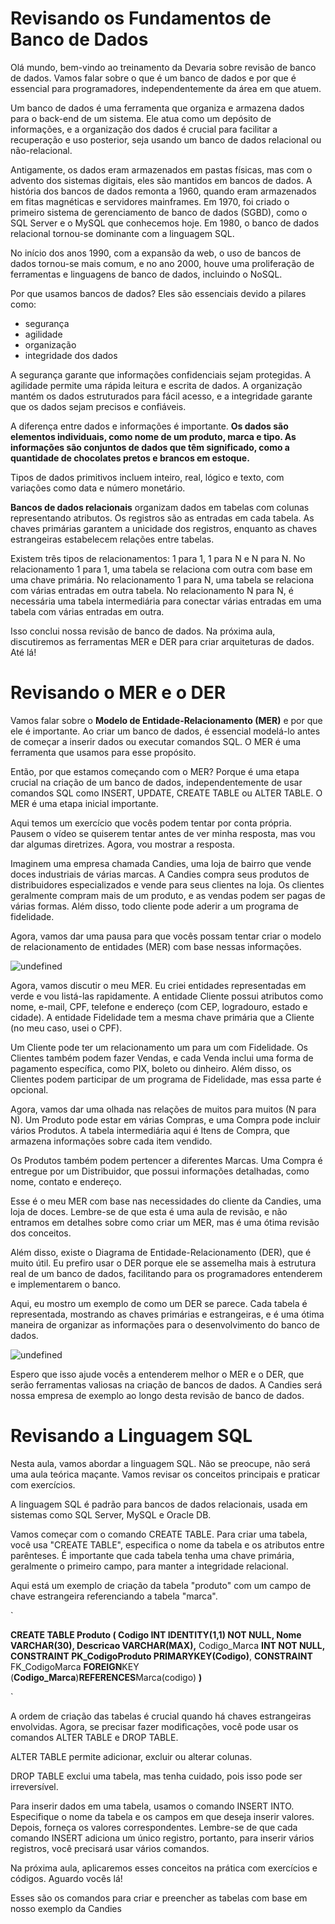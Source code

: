 # Revisando os Fundamentos de Banco de Dados

Olá mundo, bem-vindo ao treinamento da Devaria sobre revisão de banco de dados. Vamos falar sobre o que é um banco de dados e por que é essencial para programadores, independentemente da área em que atuem.

Um banco de dados é uma ferramenta que organiza e armazena dados para o back-end de um sistema. Ele atua como um depósito de informações, e a organização dos dados é crucial para facilitar a recuperação e uso posterior, seja usando um banco de dados relacional ou não-relacional.

Antigamente, os dados eram armazenados em pastas físicas, mas com o advento dos sistemas digitais, eles são mantidos em bancos de dados. A história dos bancos de dados remonta a 1960, quando eram armazenados em fitas magnéticas e servidores mainframes. Em 1970, foi criado o primeiro sistema de gerenciamento de banco de dados (SGBD), como o SQL Server e o MySQL que conhecemos hoje. Em 1980, o banco de dados relacional tornou-se dominante com a linguagem SQL.

No início dos anos 1990, com a expansão da web, o uso de bancos de dados tornou-se mais comum, e no ano 2000, houve uma proliferação de ferramentas e linguagens de banco de dados, incluindo o NoSQL.

Por que usamos bancos de dados? Eles são essenciais devido a pilares como:

* segurança
* agilidade
* organização
* integridade dos dados

A segurança garante que informações confidenciais sejam protegidas. A agilidade permite uma rápida leitura e escrita de dados. A organização mantém os dados estruturados para fácil acesso, e a integridade garante que os dados sejam precisos e confiáveis.

A diferença entre dados e informações é importante. **Os dados são elementos individuais, como nome de um produto, marca e tipo. As informações são conjuntos de dados que têm significado, como a quantidade de chocolates pretos e brancos em estoque.**

Tipos de dados primitivos incluem inteiro, real, lógico e texto, com variações como data e número monetário.

**Bancos de dados relacionais** organizam dados em tabelas com colunas representando atributos. Os registros são as entradas em cada tabela. As chaves primárias garantem a unicidade dos registros, enquanto as chaves estrangeiras estabelecem relações entre tabelas.

Existem três tipos de relacionamentos: 1 para 1, 1 para N e N para N. No relacionamento 1 para 1, uma tabela se relaciona com outra com base em uma chave primária. No relacionamento 1 para N, uma tabela se relaciona com várias entradas em outra tabela. No relacionamento N para N, é necessária uma tabela intermediária para conectar várias entradas em uma tabela com várias entradas em outra.

Isso conclui nossa revisão de banco de dados. Na próxima aula, discutiremos as ferramentas MER e DER para criar arquiteturas de dados. Até lá!

# Revisando o MER e o DER

Vamos falar sobre o **Modelo de Entidade-Relacionamento (MER)** e por que ele é importante. Ao criar um banco de dados, é essencial modelá-lo antes de começar a inserir dados ou executar comandos SQL. O MER é uma ferramenta que usamos para esse propósito.

Então, por que estamos começando com o MER? Porque é uma etapa crucial na criação de um banco de dados, independentemente de usar comandos SQL como INSERT, UPDATE, CREATE TABLE ou ALTER TABLE. O MER é uma etapa inicial importante.

Aqui temos um exercício que vocês podem tentar por conta própria. Pausem o vídeo se quiserem tentar antes de ver minha resposta, mas vou dar algumas diretrizes. Agora, vou mostrar a resposta.

Imaginem uma empresa chamada Candies, uma loja de bairro que vende doces industriais de várias marcas. A Candies compra seus produtos de distribuidores especializados e vende para seus clientes na loja. Os clientes geralmente compram mais de um produto, e as vendas podem ser pagas de várias formas. Além disso, todo cliente pode aderir a um programa de fidelidade.

Agora, vamos dar uma pausa para que vocês possam tentar criar o modelo de relacionamento de entidades (MER) com base nessas informações.

![undefined](https://imgix.cosmicjs.com/7fc054d0-a9b1-11ed-ab9e-1db03122d310-Screenshot1.png)

Agora, vamos discutir o meu MER. Eu criei entidades representadas em verde e vou listá-las rapidamente. A entidade Cliente possui atributos como nome, e-mail, CPF, telefone e endereço (com CEP, logradouro, estado e cidade). A entidade Fidelidade tem a mesma chave primária que a Cliente (no meu caso, usei o CPF).

Um Cliente pode ter um relacionamento um para um com Fidelidade. Os Clientes também podem fazer Vendas, e cada Venda inclui uma forma de pagamento específica, como PIX, boleto ou dinheiro. Além disso, os Clientes podem participar de um programa de Fidelidade, mas essa parte é opcional.

Agora, vamos dar uma olhada nas relações de muitos para muitos (N para N). Um Produto pode estar em várias Compras, e uma Compra pode incluir vários Produtos. A tabela intermediária aqui é Itens de Compra, que armazena informações sobre cada item vendido.

Os Produtos também podem pertencer a diferentes Marcas. Uma Compra é entregue por um Distribuidor, que possui informações detalhadas, como nome, contato e endereço.

Esse é o meu MER com base nas necessidades do cliente da Candies, uma loja de doces. Lembre-se de que esta é uma aula de revisão, e não entramos em detalhes sobre como criar um MER, mas é uma ótima revisão dos conceitos.

Além disso, existe o Diagrama de Entidade-Relacionamento (DER), que é muito útil. Eu prefiro usar o DER porque ele se assemelha mais à estrutura real de um banco de dados, facilitando para os programadores entenderem e implementarem o banco.

Aqui, eu mostro um exemplo de como um DER se parece. Cada tabela é representada, mostrando as chaves primárias e estrangeiras, e é uma ótima maneira de organizar as informações para o desenvolvimento do banco de dados.

![undefined](https://imgix.cosmicjs.com/faf76220-a9d8-11ed-ab9e-1db03122d310-Screenshot4.png)

Espero que isso ajude vocês a entenderem melhor o MER e o DER, que serão ferramentas valiosas na criação de bancos de dados. A Candies será nossa empresa de exemplo ao longo desta revisão de banco de dados.

# Revisando a Linguagem SQL

Nesta aula, vamos abordar a linguagem SQL. Não se preocupe, não será uma aula teórica maçante. Vamos revisar os conceitos principais e praticar com exercícios.

A linguagem SQL é padrão para bancos de dados relacionais, usada em sistemas como SQL Server, MySQL e Oracle DB.

Vamos começar com o comando CREATE TABLE. Para criar uma tabela, você usa "CREATE TABLE", especifica o nome da tabela e os atributos entre parênteses. É importante que cada tabela tenha uma chave primária, geralmente o primeiro campo, para manter a integridade relacional.

Aqui está um exemplo de criação da tabela "produto" com um campo de chave estrangeira referenciando a tabela "marca".

`

**CREATE **TABLE **Produto**
**(**
	Codigo **INT **IDENTITY**(**1**,**1**) **NOT **NULL**,
	Nome **VARCHAR**(**30**)**,**
	Descricao **VARCHAR**(**MAX**)**,**
	Codigo_Marca **INT **NOT **NULL**,
	**CONSTRAINT** PK_CodigoProduto **PRIMARY**KEY**(**Codigo**)**,
	**CONSTRAINT** FK_CodigoMarca **FOREIGN**KEY (**Codigo_Marca**)**REFERENCES**Marca(codigo)
**)**

`

A ordem de criação das tabelas é crucial quando há chaves estrangeiras envolvidas. Agora, se precisar fazer modificações, você pode usar os comandos ALTER TABLE e DROP TABLE.

ALTER TABLE permite adicionar, excluir ou alterar colunas.

DROP TABLE exclui uma tabela, mas tenha cuidado, pois isso pode ser irreversível.

Para inserir dados em uma tabela, usamos o comando INSERT INTO. Especifique o nome da tabela e os campos em que deseja inserir valores. Depois, forneça os valores correspondentes. Lembre-se de que cada comando INSERT adiciona um único registro, portanto, para inserir vários registros, você precisará usar vários comandos.

Na próxima aula, aplicaremos esses conceitos na prática com exercícios e códigos. Aguardo vocês lá!

Esses são os comandos para criar e preencher as tabelas com base em nosso exemplo da Candies
